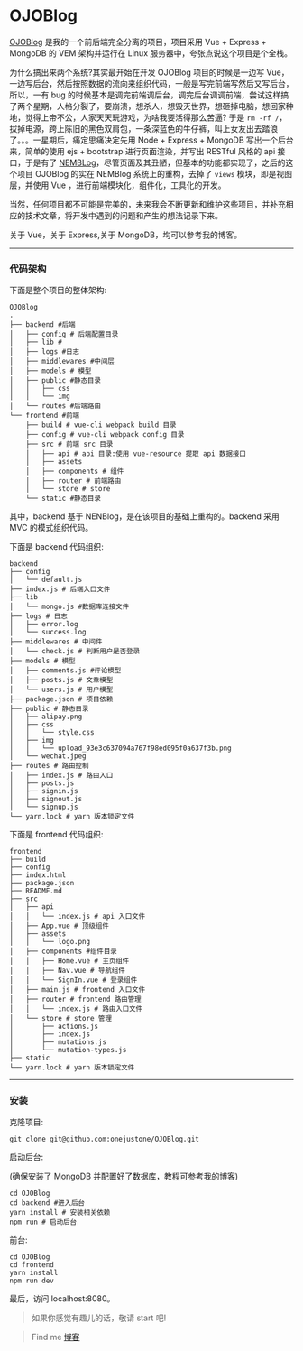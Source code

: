 # OJOBlog




[OJOBlog](https://onejustone.github.io) 是我的一个前后端完全分离的项目，项目采用 Vue + Express + MongoDB 的 VEM 架构并运行在 Linux 服务器中，夸张点说这个项目是个全栈。

为什么搞出来两个系统?其实最开始在开发 OJOBlog 项目的时候是一边写 Vue，一边写后台，然后按照数据的流向来组织代码，一般是写完前端写然后又写后台，所以，一有 bug 的时候基本是调完前端调后台，调完后台调调前端，尝试这样搞了两个星期，人格分裂了，要崩溃，想杀人，想毁灭世界，想砸掉电脑，想回家种地，觉得上帝不公，人家天天玩游戏，为啥我要活得那么苦逼? 于是 `rm -rf /`，拔掉电源，跨上陈旧的黑色双肩包，一条深蓝色的牛仔裤，叫上女友出去踏浪了。。。一星期后，痛定思痛决定先用 Node + Express + MongoDB 写出一个后台来，简单的使用 ejs + bootstrap 进行页面渲染，并写出 RESTful 风格的 api 接口，于是有了 [NEMBLog](https://github.com/onejustone/NEMBlog)，尽管页面及其丑陋，但基本的功能都实现了，之后的这个项目 OJOBlog 的实在 NEMBlog 系统上的重构，去掉了 `views` 模块，即是视图层，并使用 Vue ，进行前端模块化，组件化，工具化的开发。

 
 当然，任何项目都不可能是完美的，未来我会不断更新和维护这些项目，并补充相应的技术文章，将开发中遇到的问题和产生的想法记录下来。

关于 Vue，关于 Express,关于 MongoDB，均可以参考我的博客。

---
### 代码架构

下面是整个项目的整体架构:


```
OJOBlog
.
├── backend #后端
│   ├── config # 后端配置目录
│   ├── lib #
│   ├── logs #日志
│   ├── middlewares #中间层
│   ├── models # 模型
│   ├── public #静态目录
│   │   ├── css
│   │   └── img
│   └── routes #后端路由
└── frontend #前端
    ├── build # vue-cli webpack build 目录
    ├── config # vue-cli webpack config 目录
    ├── src # 前端 src 目录
    │   ├── api # api 目录:使用 vue-resource 提取 api 数据接口
    │   ├── assets 
    │   ├── components # 组件
    │   ├── router # 前端路由
    │   └── store # store
    └── static #静态目录
```

其中，backend 基于 NENBlog，是在该项目的基础上重构的。backend 采用 MVC 的模式组织代码。

下面是 backend 代码组织:

``` 
backend
├── config
│   └── default.js
├── index.js # 后端入口文件
├── lib
│   └── mongo.js #数据库连接文件
├── logs # 日志
│   ├── error.log
│   └── success.log
├── middlewares # 中间件
│   └── check.js # 判断用户是否登录
├── models # 模型
│   ├── comments.js #评论模型
│   ├── posts.js # 文章模型
│   └── users.js # 用户模型
├── package.json # 项目依赖
├── public # 静态目录
│   ├── alipay.png
│   ├── css
│   │   └── style.css
│   ├── img
│   │   └── upload_93e3c637094a767f98ed095f0a637f3b.png
│   └── wechat.jpeg
├── routes # 路由控制
│   ├── index.js # 路由入口
│   ├── posts.js
│   ├── signin.js
│   ├── signout.js
│   └── signup.js
└── yarn.lock # yarn 版本锁定文件
```

下面是 frontend 代码组织:

``` 
frontend
├── build
├── config
├── index.html
├── package.json
├── README.md
├── src
│   ├── api
│   │   └── index.js # api 入口文件
│   ├── App.vue # 顶级组件
│   ├── assets 
│   │   └── logo.png
│   ├── components #组件目录
│   │   ├── Home.vue # 主页组件
│   │   ├── Nav.vue # 导航组件
│   │   └── SignIn.vue # 登录组件
│   ├── main.js # frontend 入口文件
│   ├── router # frontend 路由管理
│   │   └── index.js # 路由入口文件
│   └── store # store 管理
│       ├── actions.js 
│       ├── index.js
│       ├── mutations.js
│       └── mutation-types.js
├── static
└── yarn.lock # yarn 版本锁定文件
```


---
### 安装

克隆项目:

``` 
git clone git@github.com:onejustone/OJOBlog.git
```


启动后台:

(确保安装了 MongoDB 并配置好了数据库，教程可参考我的博客)

``` 
cd OJOBlog
cd backend #进入后台
yarn install # 安装相关依赖
npm run # 启动后台
```

前台:

``` 
cd OJOBlog
cd frontend
yarn install 
npm run dev
```

最后，访问 localhost:8080。



> 如果你感觉有趣儿的话，敬请 start 吧!

> Find me [博客](https://onejustone.github.io)
